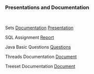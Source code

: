 ### Presentations and Documentation
<br>

Sets [Documentation](Sets.docx) [Presentation](Set.pptx)

SQL Assignment [Report](SQL-Assignment.docx)

Java Basic Questions [Questions](theory_questions.docx)

Threads Documentation [Document](Threads.docx)

Treeset Documentation [Document](TreeSet-Documentation.docx)